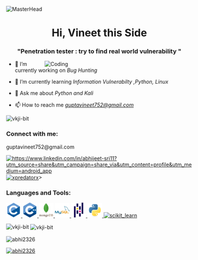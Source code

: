 ![MasterHead](https://user-images.githubusercontent.com/10498744/210012254-234538ff-d198-48aa-8964-37e6fd45d227.gif)
<h1 align="center">Hi, Vineet this Side</h1>
<h3 align="center">"Penetration tester : try to find real world vulnerability "</h3>
<img align="right" alt="Coding" width="400" src="https://media.tenor.com/3bTxZ4HdrysAAAAd/pixels-neon.gif">

- 🔭 I’m currently working on *Bug Hunting*

- 🌱 I’m currently learning *Information Vulnerabilty ,Python, Linux*

- 💬 Ask me about *Python and Kali*

- 📫 How to reach me *guptavineet752@gmail.com*

<p align="left"> <img src="https://komarev.com/ghpvc/?username=abhi2326&label=Profile%20views&color=0e75b6&style=flat" alt="vkji-bit" /> </p>


<h3 align="left">Connect with me:</h3>
<a>guptavineet752@gmail.com</a>
<p align="left">
<a href="https://linkedin.com/in/https://www.linkedin.com/in/vineet-gupta-699081260?utm_source=share&utm_campaign=share_via&utm_content=profile&utm_medium=android_app" target="blank"><img align="center" src="https://raw.githubusercontent.com/rahuldkjain/github-profile-readme-generator/master/src/images/icons/Social/linked-in-alt.svg" alt="https://www.linkedin.com/in/abhijeet-sri11?utm_source=share&utm_campaign=share_via&utm_content=profile&utm_medium=android_app" height="30" width="40" /></a>
<a href="https://www.leetcode.com/vk-bit" target="blank"><img align="center" src="https://raw.githubusercontent.com/rahuldkjain/github-profile-readme-generator/master/src/images/icons/Social/leet-code.svg" alt="xpredatorx" height="30" width="40" /></a>>
</p>

<h3 align="left">Languages and Tools:</h3>
<p align="left"> <a href="https://www.cprogramming.com/" target="_blank" rel="noreferrer"> <img src="https://raw.githubusercontent.com/devicons/devicon/master/icons/c/c-original.svg" alt="c" width="40" height="40"/> </a> 
  <a href="https://www.w3schools.com/cpp/" target="_blank" rel="noreferrer"> <img src="https://raw.githubusercontent.com/devicons/devicon/master/icons/cplusplus/cplusplus-original.svg" alt="cplusplus" width="40" height="40"/> </a> <a href="https://www.mongodb.com/" target="_blank" rel="noreferrer"> <img src="https://raw.githubusercontent.com/devicons/devicon/master/icons/mongodb/mongodb-original-wordmark.svg" alt="mongodb" width="40" height="40"/> </a>
  <a href="https://www.mysql.com/" target="_blank" rel="noreferrer"> <img src="https://raw.githubusercontent.com/devicons/devicon/master/icons/mysql/mysql-original-wordmark.svg" alt="mysql" width="40" height="40"/> </a> 
  <a href="https://pandas.pydata.org/" target="_blank" rel="noreferrer"> <img src="https://raw.githubusercontent.com/devicons/devicon/2ae2a900d2f041da66e950e4d48052658d850630/icons/pandas/pandas-original.svg" alt="pandas" width="40" height="40"/> </a>
  <a href="https://www.python.org" target="_blank" rel="noreferrer"> <img src="https://raw.githubusercontent.com/devicons/devicon/master/icons/python/python-original.svg" alt="python" width="40" height="40"/> </a> 
  <a href="https://scikit-learn.org/" target="_blank" rel="noreferrer"> <img src="https://upload.wikimedia.org/wikipedia/commons/0/05/Scikit_learn_logo_small.svg" alt="scikit_learn" width="40" height="40"/> </a>
</p>

<p><img align="left" src="https://github-readme-stats.vercel.app/api/top-langs?username=abhi2326&show_icons=true&locale=en&layout=compact" alt="vkji-bit" /></p>

<p>&nbsp;<img align="center" src="https://github-readme-stats.vercel.app/api?username=abhi2326&show_icons=true&locale=en" alt="vkji-bit" /></p>


<p><img align="center" src="https://github-readme-streak-stats.herokuapp.com/?user=abhi2326&" alt="abhi2326" /></p>
<p align="left"> <a href="https://github.com/ryo-ma/github-profile-trophy"><img src="https://github-profile-trophy.vercel.app/?username=abhi2326" alt="abhi2326" /></a> </p>
